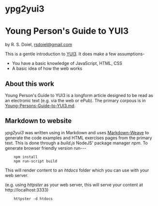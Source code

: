ypg2yui3
========

# Young Person's Guide to YUI3

by R. S. Doiel, <rsdoiel@gmail.com>

This is a gentle introduction to [YUI3][]. It does make a few assumptions-

* You have a basic knowledge of JavaScript, HTML, CSS
* A basic idea of how the web works

## About this work

Young Person's Guide to YUI3 is a longform article designed to be read as an 
electronic text (e.g. via the web or ePub). The primary corpous is in 
[Young-Persons-Guide-to-YUI3.md](Young-Persons-Guide-to-YUI3.md).

## Markdown to website

_ypg2yui3_ was written using in Markdown and uses [Markdown-Weave](http://github.com/rsdoiel/mweave)
to generate the code examples and HTML exercises pages from the primary text. This is
done through a _build.js_ NodeJS' package manager _npm_. To generate browser friendly version run---

```Shell
    npm install
    npm run-script build
```

This will render content to an _htdocs_ folder which you can use with your web server.

(e.g. using _httpster_ as your web server, this will serve your content at http://localhost:3333)

```shell
    httpster -d htdocs
```

[YUI3]: http://yuilibrary.com "YUI3 is a JavaScript framework"
